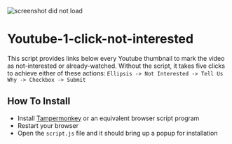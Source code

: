 ![screenshot did not load](https://i.ibb.co/rpv4t4S/Screen-Shot-2021-05-24-at-11-48-23-AM.png)

# Youtube-1-click-not-interested
This script provides links below every Youtube thumbnail to mark the video as not-interested or already-watched. Without the script, it takes five clicks to achieve either of these actions: `Ellipsis -> Not Interested -> Tell Us Why -> Checkbox -> Submit`

## How To Install
* Install [Tampermonkey](https://www.tampermonkey.net/) or an equivalent browser script program
* Restart your browser
* Open the `script.js` file and it should bring up a popup for installation
